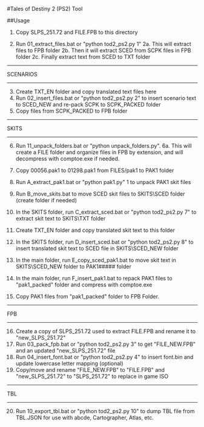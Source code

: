 #Tales of Destiny 2 (PS2) Tool

##Usage
1.  Copy SLPS_251.72 and FILE.FPB to this directory

2.  Run 01_extract_files.bat or "python tod2_ps2.py 1"
2a. This will extract files to FPB folder
2b. Then it will extract SCED from SCPK files in FPB folder
2c. Finally extract text from SCED to TXT folder

*********
SCENARIOS
*********

3.  Create TXT_EN folder and copy translated text files here
4.  Run 02_insert_files.bat or "python tod2_ps2.py 2" to insert scenario text to SCED_NEW and re-pack SCPK to SCPK_PACKED folder
5.  Copy files from SCPK_PACKED to FPB folder

*****
SKITS
*****

6.  Run 11_unpack_folders.bat or "python unpack_folders.py".
6a. This will create a FILE folder and organize files in FPB by extension, and will decompress with comptoe.exe if needed.

7.  Copy 00056.pak1 to 01298.pak1 from FILES/pak1 to PAK1 folder
8.  Run A_extract_pak1.bat or "python pak1.py" 1 to unpack PAK1 skit files
9.  Run B_move_skits.bat to move SCED skit files to SKITS\SCED folder (create folder if needed)
10. In the SKITS folder, run C_extract_sced.bat or "python tod2_ps2.py 7" to extract skit text to SKITS\TXT folder
11. Create TXT_EN folder and copy translated skit text to this folder
12. In the SKITS folder, run D_insert_sced.bat or "python tod2_ps2.py 8" to insert translated skit text to SCED file in SKITS\SCED_NEW folder
13. In the main folder, run E_copy_sced_pak1.bat to move skit text in SKITS\SCED_NEW folder to PAK1\##### folder
14. In the main folder, run F_insert_pak1.bat to repack PAK1 files to "pak1_packed" folder and compress with comptoe.exe
15. Copy PAK1 files from "pak1_packed" folder to FPB Folder.

***
FPB
***
16. Create a copy of SLPS_251.72 used to extract FILE.FPB and rename it to "new_SLPS_251.72"
17. Run 03_pack_fpb.bat or "python tod2_ps2.py 3" to get "FILE_NEW.FPB" and an updated "new_SLPS_251.72" file
18. Run 04_insert_font.bat or "python tod2_ps2.py 4" to insert font.bin and update lowercase letter mapping (optional)
19. Copy/move and rename "FILE_NEW.FPB" to "FILE.FPB" and "new_SLPS_251.72" to "SLPS_251.72" to replace in game ISO

***
TBL
***
20. Run 10_export_tbl.bat or "python tod2_ps2.py 10" to dump TBL file from TBL.JSON for use with abcde, Cartographer, Atlas, etc.
